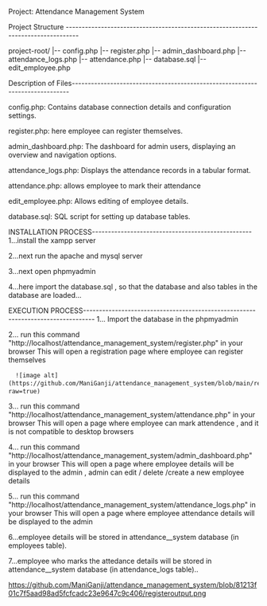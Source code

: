 Project: Attendance Management System

Project Structure ----------------------------------------------------------------------------------

project-root/
|-- config.php
|-- register.php
|-- admin_dashboard.php
|-- attendance_logs.php
|-- attendance.php
|-- database.sql
|-- edit_employee.php


Description of Files-----------------------------------------------------------------------------

config.php: Contains database connection details and configuration settings.

register.php: here employee can register themselves.

admin_dashboard.php: The dashboard for admin users, displaying an overview and navigation options.

attendance_logs.php: Displays the attendance records in a tabular format.

attendance.php: allows employee to mark their attendance

edit_employee.php: Allows editing of employee details.

database.sql: SQL script for setting up database tables.

INSTALLATION PROCESS--------------------------------------------------
 1...install the xampp server

 2...next run the apache and mysql server

 3...next open phpmyadmin

 4...here import the database.sql , so that the database and also tables in the database are loaded...


EXECUTION PROCESS---------------------------------------------------------------------------------
 1... Import the database in the phpmyadmin

 2... run this command "http://localhost/attendance_management_system/register.php" in your browser
      This will open a registration page where employee can register themselves

      ![image alt](https://github.com/ManiGanji/attendance_management_system/blob/main/registeroutput.png?raw=true)
    
 3... run this command "http://localhost/attendance_management_system/attendance.php" in your browser
      This will open a page where employee can mark attendence , and it is not compatible to desktop browsers

 4... run this command "http://localhost/attendance_management_system/admin_dashboard.php" in your browser
      This will open a page where employee details will be displayed to the admin , admin can edit / delete /create a new employee details

 5... run this command "http://localhost/attendance_management_system/attendance_logs.php" in your browser
      This will open a page where employee attendance details will be displayed to the admin

 6...employee details will be stored in attendance__system database (in employees table). 

 7...employee who marks the attedance details will be   stored in attendance__system database (in attendance_logs table)..
 

https://github.com/ManiGanji/attendance_management_system/blob/81213f01c7f5aad98ad5fcfcadc23e9647c9c406/registeroutput.png

